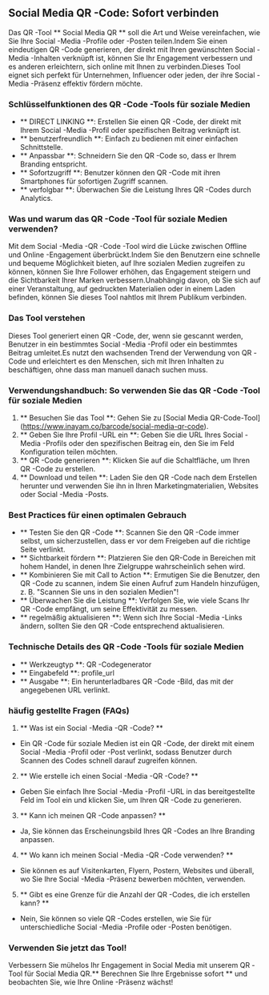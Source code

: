 ## Social Media QR -Code: Sofort verbinden

Das QR -Tool ** Social Media QR ** soll die Art und Weise vereinfachen, wie Sie Ihre Social -Media -Profile oder -Posten teilen.Indem Sie einen eindeutigen QR -Code generieren, der direkt mit Ihren gewünschten Social -Media -Inhalten verknüpft ist, können Sie Ihr Engagement verbessern und es anderen erleichtern, sich online mit Ihnen zu verbinden.Dieses Tool eignet sich perfekt für Unternehmen, Influencer oder jeden, der ihre Social -Media -Präsenz effektiv fördern möchte.

### Schlüsselfunktionen des QR -Code -Tools für soziale Medien

- ** DIRECT LINKING **: Erstellen Sie einen QR -Code, der direkt mit Ihrem Social -Media -Profil oder spezifischen Beitrag verknüpft ist.
- ** benutzerfreundlich **: Einfach zu bedienen mit einer einfachen Schnittstelle.
- ** Anpassbar **: Schneidern Sie den QR -Code so, dass er Ihrem Branding entspricht.
- ** Sofortzugriff **: Benutzer können den QR -Code mit ihren Smartphones für sofortigen Zugriff scannen.
- ** verfolgbar **: Überwachen Sie die Leistung Ihres QR -Codes durch Analytics.

### Was und warum das QR -Code -Tool für soziale Medien verwenden?

Mit dem Social -Media -QR -Code -Tool wird die Lücke zwischen Offline und Online -Engagement überbrückt.Indem Sie den Benutzern eine schnelle und bequeme Möglichkeit bieten, auf Ihre sozialen Medien zugreifen zu können, können Sie Ihre Follower erhöhen, das Engagement steigern und die Sichtbarkeit Ihrer Marken verbessern.Unabhängig davon, ob Sie sich auf einer Veranstaltung, auf gedruckten Materialien oder in einem Laden befinden, können Sie dieses Tool nahtlos mit Ihrem Publikum verbinden.

### Das Tool verstehen

Dieses Tool generiert einen QR -Code, der, wenn sie gescannt werden, Benutzer in ein bestimmtes Social -Media -Profil oder ein bestimmtes Beitrag umleitet.Es nutzt den wachsenden Trend der Verwendung von QR -Code und erleichtert es den Menschen, sich mit Ihren Inhalten zu beschäftigen, ohne dass man manuell danach suchen muss.

### Verwendungshandbuch: So verwenden Sie das QR -Code -Tool für soziale Medien

1. ** Besuchen Sie das Tool **: Gehen Sie zu [Social Media QR-Code-Tool] (https://www.inayam.co/barcode/social-media-qr-code).
2. ** Geben Sie Ihre Profil -URL ein **: Geben Sie die URL Ihres Social -Media -Profils oder den spezifischen Beitrag ein, den Sie im Feld Konfiguration teilen möchten.
3. ** QR -Code generieren **: Klicken Sie auf die Schaltfläche, um Ihren QR -Code zu erstellen.
4. ** Download und teilen **: Laden Sie den QR -Code nach dem Erstellen herunter und verwenden Sie ihn in Ihren Marketingmaterialien, Websites oder Social -Media -Posts.

### Best Practices für einen optimalen Gebrauch

- ** Testen Sie den QR -Code **: Scannen Sie den QR -Code immer selbst, um sicherzustellen, dass er vor dem Freigeben auf die richtige Seite verlinkt.
- ** Sichtbarkeit fördern **: Platzieren Sie den QR-Code in Bereichen mit hohem Handel, in denen Ihre Zielgruppe wahrscheinlich sehen wird.
- ** Kombinieren Sie mit Call to Action **: Ermutigen Sie die Benutzer, den QR -Code zu scannen, indem Sie einen Aufruf zum Handeln hinzufügen, z. B. "Scannen Sie uns in den sozialen Medien"!
- ** Überwachen Sie die Leistung **: Verfolgen Sie, wie viele Scans Ihr QR -Code empfängt, um seine Effektivität zu messen.
- ** regelmäßig aktualisieren **: Wenn sich Ihre Social -Media -Links ändern, sollten Sie den QR -Code entsprechend aktualisieren.

### Technische Details des QR -Code -Tools für soziale Medien

- ** Werkzeugtyp **: QR -Codegenerator
- ** Eingabefeld **: profile_url
- ** Ausgabe **: Ein herunterladbares QR -Code -Bild, das mit der angegebenen URL verlinkt.

### häufig gestellte Fragen (FAQs)

1. ** Was ist ein Social -Media -QR -Code? **
- Ein QR -Code für soziale Medien ist ein QR -Code, der direkt mit einem Social -Media -Profil oder -Post verlinkt, sodass Benutzer durch Scannen des Codes schnell darauf zugreifen können.

2. ** Wie erstelle ich einen Social -Media -QR -Code? **
- Geben Sie einfach Ihre Social -Media -Profil -URL in das bereitgestellte Feld im Tool ein und klicken Sie, um Ihren QR -Code zu generieren.

3. ** Kann ich meinen QR -Code anpassen? **
- Ja, Sie können das Erscheinungsbild Ihres QR -Codes an Ihre Branding anpassen.

4. ** Wo kann ich meinen Social -Media -QR -Code verwenden? **
- Sie können es auf Visitenkarten, Flyern, Postern, Websites und überall, wo Sie Ihre Social -Media -Präsenz bewerben möchten, verwenden.

5. ** Gibt es eine Grenze für die Anzahl der QR -Codes, die ich erstellen kann? **
- Nein, Sie können so viele QR -Codes erstellen, wie Sie für unterschiedliche Social -Media -Profile oder -Posten benötigen.

### Verwenden Sie jetzt das Tool!

Verbessern Sie mühelos Ihr Engagement in Social Media mit unserem QR -Tool für Social Media QR.** Berechnen Sie Ihre Ergebnisse sofort ** und beobachten Sie, wie Ihre Online -Präsenz wächst!
